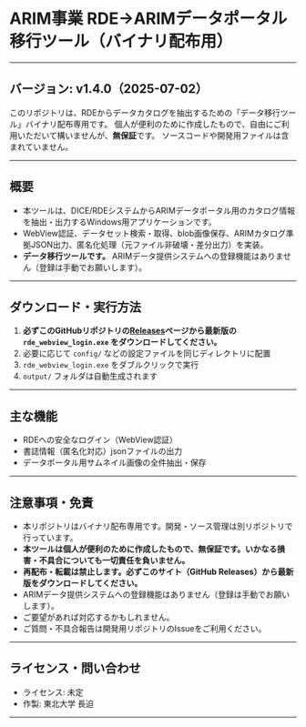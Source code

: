 # ARIM事業 RDE→ARIMデータポータル移行ツール（バイナリ配布用）

---
**バージョン: v1.4.0（2025-07-02）**
---

このリポジトリは、RDEからデータカタログを抽出するための「データ移行ツール」バイナリ配布専用です。
個人が便利のために作成したもので、自由にご利用いただいて構いませんが、**無保証**です。
ソースコードや開発用ファイルは含まれていません。

---

## 概要
- 本ツールは、DICE/RDEシステムからARIMデータポータル用のカタログ情報を抽出・出力するWindows用アプリケーションです。
- WebView認証、データセット検索・取得、blob画像保存、ARIMカタログ準拠JSON出力、匿名化処理（元ファイル非破壊・差分出力）を実装。
- **データ移行ツールです。** ARIMデータ提供システムへの登録機能はありません（登録は手動でお願いします）。

---

## ダウンロード・実行方法

1. **必ずこのGitHubリポジトリの[Releases](https://github.com/MNagasako/misc-rde-tool-public/releases)ページから最新版の `rde_webview_login.exe` をダウンロードしてください。**
2. 必要に応じて `config/` などの設定ファイルを同じディレクトリに配置
3. `rde_webview_login.exe` をダブルクリックで実行
4. `output/` フォルダは自動生成されます

---

## 主な機能
- RDEへの安全なログイン（WebView認証）
- 書誌情報（匿名化対応）jsonファイルの出力
- データポータル用サムネイル画像の全件抽出・保存

---

## 注意事項・免責
- 本リポジトリはバイナリ配布専用です。開発・ソース管理は別リポジトリで行っています。
- **本ツールは個人が便利のために作成したもので、無保証です。いかなる損害・不具合についても一切責任を負いません。**
- **再配布・転載は禁止します。必ずこのサイト（GitHub Releases）から最新版をダウンロードしてください。**
- ARIMデータ提供システムへの登録機能はありません（登録は手動でお願いします）。
- ご要望があれば対応するかもしれません。
- ご質問・不具合報告は開発用リポジトリのIssueをご利用ください。

---

## ライセンス・問い合わせ
- ライセンス: 未定
- 作製: 東北大学 長迫

---
